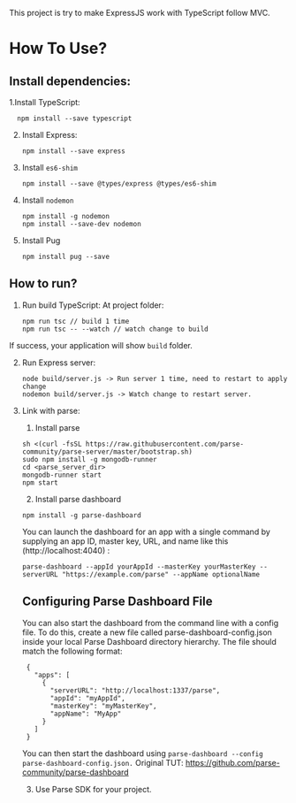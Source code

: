 This project is try to make ExpressJS work with TypeScript follow MVC.

# How To Use? 

## Install dependencies:

1.Install TypeScript:
    
    
      npm install --save typescript
    
2. Install Express:
    
    ```
    npm install --save express
    ```
    
3. Install `es6-shim`
    
    ```
    npm install --save @types/express @types/es6-shim
    ```
    
4. Install `nodemon` 
    
    ```
    npm install -g nodemon
    npm install --save-dev nodemon
    ```
    
5. Install Pug 
    
    ```
    npm install pug --save
    ```
    
## How to run?

1. Run build TypeScript:
    At project folder:
    
    ```
    npm run tsc // build 1 time
    npm run tsc -- --watch // watch change to build 
    ```
    
  If success, your application will show `build` folder.
  
2. Run Express server:
  
    ```
    node build/server.js -> Run server 1 time, need to restart to apply change 
    nodemon build/server.js -> Watch change to restart server.
    ```
    
3. Link with parse:
    
    1. Install parse 

    ```
    sh <(curl -fsSL https://raw.githubusercontent.com/parse-community/parse-server/master/bootstrap.sh)
    sudo npm install -g mongodb-runner
    cd <parse_server_dir>
    mongodb-runner start
    npm start
    ```
    
    2. Install parse dashboard 
    
    ```
    npm install -g parse-dashboard
    ```
    You can launch the dashboard for an app with a single command by supplying an app ID, master key, URL, and name like this (http://localhost:4040) :
    
    ```
    parse-dashboard --appId yourAppId --masterKey yourMasterKey --serverURL "https://example.com/parse" --appName optionalName
    ```
    ## Configuring Parse Dashboard File
        
    You can also start the dashboard from the command line with a config file. To do this, create a new file called parse-dashboard-config.json inside your local Parse Dashboard directory hierarchy. The file should match the following format:

        {
          "apps": [
            {
              "serverURL": "http://localhost:1337/parse",
              "appId": "myAppId",
              "masterKey": "myMasterKey",
              "appName": "MyApp"
            }
          ]
        }
    You can then start the dashboard using `parse-dashboard --config parse-dashboard-config.json.`
    Original TUT: https://github.com/parse-community/parse-dashboard
    
    3. Use Parse SDK for your project. 
